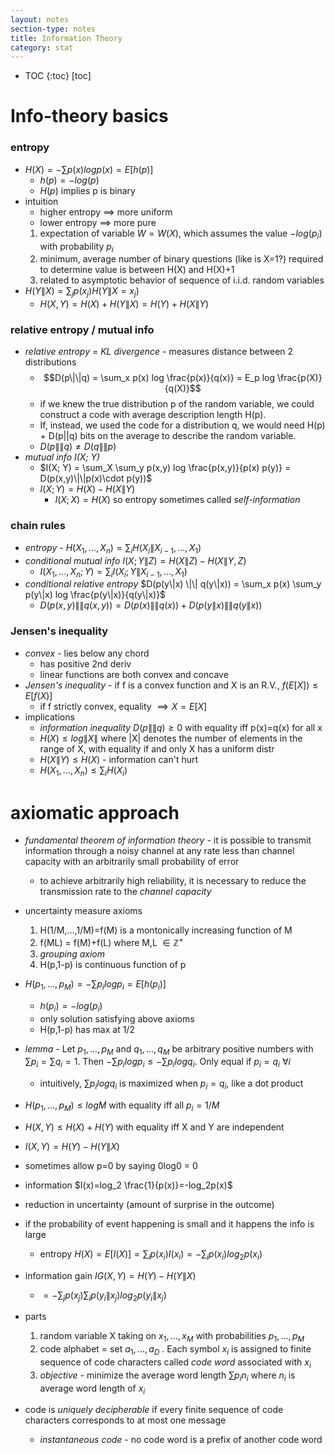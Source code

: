 ```yaml
---
layout: notes
section-type: notes
title: Information Theory
category: stat
---
```


* TOC
{:toc}
[toc]

# Info-theory basics
### entropy
- $H(X) = - \sum p(x) log p(x) = E[h(p)]$
	- $h(p)= - log(p)$
	- $H(p)$ implies p is binary
- intuition
	- higher entropy $\implies$ more uniform
	- lower entropy $\implies$ more pure
	1. expectation of variable $W=W(X)$, which assumes the value $-log(p_i)$ with probability $p_i$
	2. minimum, average number of binary questions (like is X=1?) required to determine value is between H(X) and H(X)+1
	3. related to asymptotic behavior of sequence of i.i.d. random variables
- $H(Y\|X)=\sum_j p(x_j) H(Y\|X=x_j)$
	- $H(X,Y)=H(X)+H(Y\|X) =H(Y)+H(X\|Y)$
	
### relative entropy / mutual info
- *relative entropy* = *KL divergence* - measures distance between 2 distributions
	- $$D(p\|\|q) = \sum_x p(x) log \frac{p(x)}{q(x)} = E_p log \frac{p(X)}{q(X)}$$
	- if we knew the true distribution p of the random variable, we could construct a code with average description length H(p). 
	- If, instead, we used the code for a distribution q, we would need H(p) + D(p\|\|q) bits on the average to describe the random variable.
	- $D(p\|\|q) \neq D(q\|\|p)$
- *mutual info I(X; Y)*
	- $I(X; Y) = \sum_X \sum_y p(x,y) log \frac{p(x,y)}{p(x) p(y)} = D(p(x,y)\|\|p(x)\cdot p(y))$
	- $I(X; Y) = H(X) - H(X\|Y)$
		- $I(X; X) = H(X)$ so entropy sometimes called *self-information*
	
### chain rules
- *entropy* - $H(X_1, ..., X_n) = \sum_i H(X_i \| X_{i-1}, ..., X_1)$
- *conditional mutual info* $I(X; Y\|Z) = H(X\|Z) - H(X\|Y,Z)$
	- $I(X_1, ..., X_n; Y) = \sum_i I(X_i; Y\|X_{i-1}, ... , X_1)$
- *conditional relative entropy* $D(p(y\|x) \|\| q(y\|x)) = \sum_x p(x) \sum_y p(y\|x) log \frac{p(y\|x)}{q(y\|x)}$
	- $D(p(x, y)\|\|q(x, y)) = D(p(x)\|\|q(x)) + D(p(y\|x)\|\|q(y\|x))$
	
### Jensen's inequality
- *convex* - lies below any chord
	- has positive 2nd deriv
	- linear functions are both convex and concave
- *Jensen's inequality* - if f is a convex function and X is an R.V., $f(E[X]) \leq E[f(X)]$
	- if f strictly convex, equality $\implies X=E[X]$
- implications
	- *information inequality* $D(p\|\|q) \geq 0$ with equality iff p(x)=q(x) for all x
	- $H(X) \leq log \|X\|$ where \|X\| denotes the number of elements in the range of X, with equality if and only X has a uniform distr
	- $H(X\|Y) \leq H(X)$ - information can't hurt
	- $H(X_1, ..., X_n) \leq \sum_i H(X_i)$

# axiomatic approach
- *fundamental theorem of information theory* - it is possible to transmit information through a noisy channel at any rate less than channel capacity with an arbitrarily small probability of error
	- to achieve arbitrarily high reliability, it is necessary to reduce the transmission rate to the *channel capacity*
- uncertainty measure axioms
	1. H(1/M,...,1/M)=f(M) is a montonically increasing function of M
	2. f(ML) = f(M)+f(L) where M,L $\in \mathbb{Z}^+$
	3. *grouping axiom*
	4. H(p,1-p) is continuous function of p
- $H(p_1,...,p_M) = - \sum p_i log p_i = E[h(p_i)]$
	- $h(p_i)= - log(p_i)$
	- only solution satisfying above axioms
	- H(p,1-p) has max at 1/2
- *lemma* - Let $p_1,...,p_M$ and $q_1,...,q_M$ be arbitrary positive numbers with $\sum p_i = \sum q_i = 1$. Then $-\sum p_i log p_i \leq - \sum p_i log q_i$. Only equal if $p_i = q_i \: \forall i$
	- intuitively, $\sum p_i log q_i$ is maximized when $p_i=q_i$, like a dot product
- $H(p_1,...,p_M) \leq log M$ with equality iff  all $p_i = 1/M$
- $H(X,Y) \leq H(X) + H(Y)$ with equality iff X and Y are independent
- $I(X,Y)=H(Y)-H(Y\|X)$
- sometimes allow p=0 by saying 0log0 = 0
- information $I(x)=log_2 \frac{1}{p(x)}=-log_2p(x)$
- reduction in uncertainty (amount of surprise in the outcome)
- if the probability of event happening is small and it happens the info is large
    - entropy $H(X)=E[I(X)]=\sum_i p(x_i)I(x_i)=-\sum_i p(x_i)log_2 p(x_i)$
- information gain $IG(X,Y)=H(Y)-H(Y\|X)$

    - $=-\sum_j p(x_j) \sum_i p(y_i\|x_j) log_2 p(y_i\|x_j)$
- parts
	1. random variable X taking on $x_1,...,x_M$ with probabilities $p_1,...,p_M$
	2. code alphabet = set $a_1,...,a_D$ . Each symbol $x_i$ is assigned to finite sequence of code characters called *code word* associated with $x_i$
	3. *objective* - minimize the average word length $\sum p_i n_i$ where $n_i$ is average word length of $x_i$
- code is *uniquely decipherable* if every finite sequence of code characters corresponds to at most one message
	- *instantaneous code* - no code word is a prefix of another code word